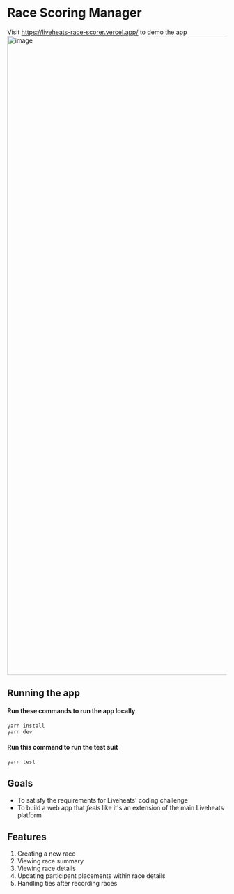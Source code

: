 # Race Scoring Manager
Visit https://liveheats-race-scorer.vercel.app/ to demo the app
<img width="1465" alt="image" src="https://github.com/user-attachments/assets/e6556ac3-9f2f-4279-b8a5-0d9a106515be" />

## Running the app

#### Run these commands to run the app locally
```
yarn install
yarn dev
```

#### Run this command to run the test suit
```
yarn test
```

## Goals
- To satisfy the requirements for Liveheats' coding challenge
- To build a web app that _feels_ like it's an extension of the main Liveheats platform

## Features
1. Creating a new race
2. Viewing race summary
3. Viewing race details
4. Updating participant placements within race details
5. Handling ties after recording races

